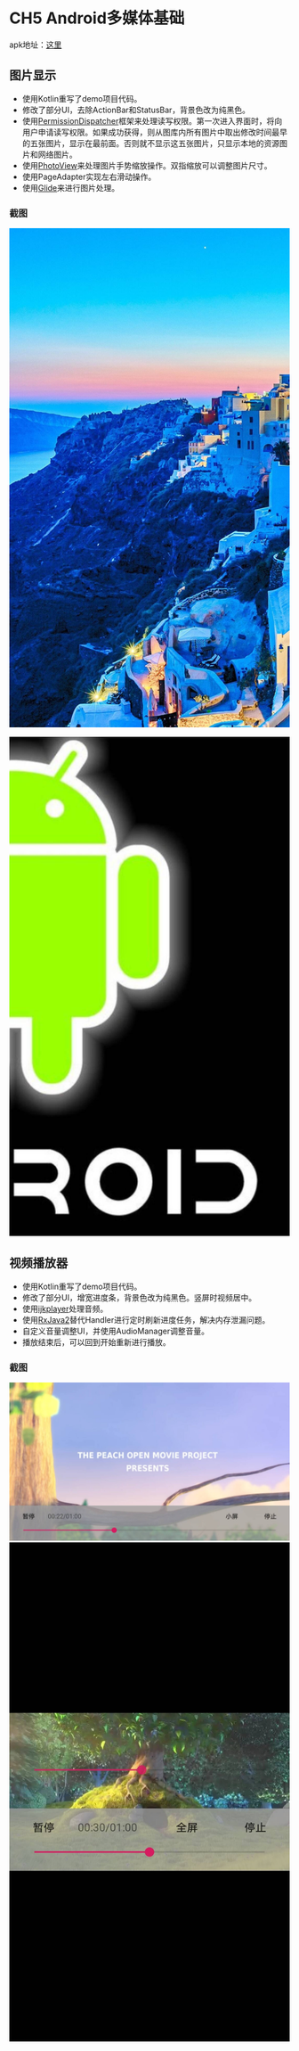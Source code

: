 # CH5 Android多媒体基础
apk地址：[这里](https://github.com/Keytoyze/ByteDanceSummerCampProjects/blob/master/day7/app-debug.apk)

## 图片显示
- 使用Kotlin重写了demo项目代码。
- 修改了部分UI，去除ActionBar和StatusBar，背景色改为纯黑色。
- 使用[PermissionDispatcher](https://github.com/permissions-dispatcher/PermissionsDispatcher)框架来处理读写权限。第一次进入界面时，将向用户申请读写权限。如果成功获得，则从图库内所有图片中取出修改时间最早的五张图片，显示在最前面。否则就不显示这五张图片，只显示本地的资源图片和网络图片。
- 使用[PhotoView](https://github.com/chrisbanes/PhotoView)来处理图片手势缩放操作。双指缩放可以调整图片尺寸。
- 使用PageAdapter实现左右滑动操作。
- 使用[Glide](https://github.com/bumptech/glide)来进行图片处理。

### 截图
![有权限时](https://github.com/Keytoyze/ByteDanceSummerCampProjects/blob/master/day7/screenshot/photo1.jpg)

![无权限时](https://github.com/Keytoyze/ByteDanceSummerCampProjects/blob/master/day7/screenshot/photo2.jpg)

## 视频播放器
- 使用Kotlin重写了demo项目代码。
- 修改了部分UI，增宽进度条，背景色改为纯黑色。竖屏时视频居中。
- 使用[ijkplayer](https://github.com/bilibili/ijkplayer)处理音频。
- 使用[RxJava2](https://github.com/ReactiveX/RxJava/tree/2.x)替代Handler进行定时刷新进度任务，解决内存泄漏问题。
- 自定义音量调整UI，并使用AudioManager调整音量。
- 播放结束后，可以回到开始重新进行播放。

### 截图
![横屏](https://github.com/Keytoyze/ByteDanceSummerCampProjects/blob/master/day7/screenshot/video1.jpg)
![竖屏](https://github.com/Keytoyze/ByteDanceSummerCampProjects/blob/master/day7/screenshot/video2.jpg)